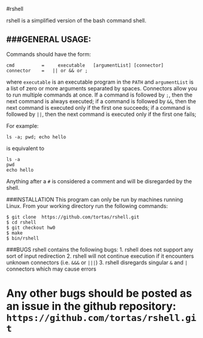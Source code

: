 #rshell 

rshell is a simplified version of the bash command shell. 

###GENERAL USAGE:
-------------------

Commands should have the form:
```
cmd			 =     executable   [argumentList] [connector]
connector    =   || or && or ;	
```
where `executable` is an executable program in the `PATH` and `argumentList` is a list of zero or 
more arguments separated by spaces. Connectors allow you to run multiple commands at once.
	If a command is followed by `;`, then the next command is always executed;
	if a command is followed by `&&`, then the next command is executed only if the first one succeeds;
	if a command is followed by `||`, then the next command is executed only if the first one fails;

For example:
```
ls -a; pwd; echo hello
```
is equivalent to 
```
ls -a
pwd
echo hello
```

Anything after a `#` is considered a comment and will be disregarded by the shell.


###INSTALLATION
This program can only be run by machines running Linux. From your working directory run the following commands:
```
$ git clone  https://github.com/tortas/rshell.git
$ cd rshell
$ git checkout hw0
$ make
$ bin/rshell
```

###BUGS
rshell contains the following bugs:
	1. rshell does not support any sort of input redirection
	2. rshell will not continue execution if it encounters unknown connectors (i.e. `&&&` or `|||`)
	3. rshell disregards singular `&` and `|` connectors which may cause errors

Any other bugs should be posted as an issue in the github repository:
	`https://github.com/tortas/rshell.git`
=================================================================================================
